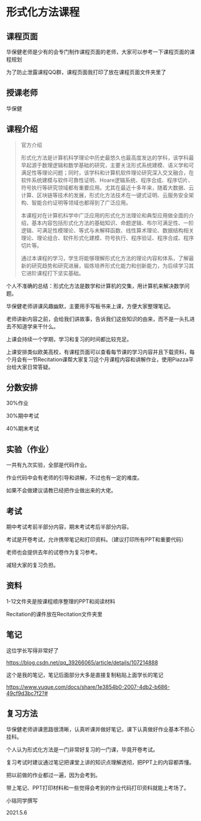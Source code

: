 # 形式化方法课程

## 课程页面

华保健老师是少有的会专门制作课程页面的老师，大家可以参考一下课程页面的课程规划

为了防止泄露课程QQ群，课程页面我打印了放在课程页面文件夹里了



## 授课老师

华保健



## 课程介绍

> 官方介绍
>
> 形式化方法是计算机科学理论中历史最悠久也最高度发达的学科，该学科最早起源于数理逻辑和数学基础的研究，主要关注形式系统建模、语义学和可满足性等理论问题；同时，该学科和计算机软件理论研究深入交叉融合，在软件系统建模与软件可靠性证明、Hoare逻辑系统、程序合成、程序切片、符号执行等研究领域都有重要应用。尤其在最近十多年来，随着大数据、云计算、区块链等技术的发展，形式化方法技术在一键式证明、云服务安全架构、智能合约证明等领域也都得到了广泛应用。
>
> 本课程对在计算机科学中广泛应用的形式化方法理论和典型应用做全面的介绍，基本内容包括形式化方法的基础知识、命题逻辑、布尔可满足性、一阶逻辑、可满足性模理论、等式与未解释函数、线性算术理论、数据结构相关理论、理论组合、软件形式化建模、符号执行、程序验证、程序合成、程序切片等。
>
> 通过本课程的学习，学生将能够理解形式化方法的理论内容和体系，了解最新的研究趋势和研究进展，锻炼培养形式化能力和创新能力，为后续学习其它进阶课程打下坚实基础。

个人不准确的总结：形式化方法是数学和计算机的交集，用计算机来解决数学问题。

华保健老师讲课风趣幽默，主要用手写板书来上课，方便大家整理笔记。

老师讲新内容之前，会给我们讲故事，告诉我们这些知识的由来，而不是一头扎进去不知道学来干什么。

上课会持续一个学期，学习和复习的时间都比较充足。

上课安排类似欧美高校，有课程页面可以查看每节课的学习内容并且下载资料，每个月会有一节Recitation课帮大家复习这个月课程内容和讲解作业，使用Piazza平台给大家日常答疑。



## 分数安排

30%作业

30%期中考试

40%期末考试



## 实验（作业）

一共有九次实验，全部是代码作业。

作业代码中会有老师的引导和讲解，不过也有一定的难度。

如果不会做建议请教已经把作业做出来的大佬。



## 考试

期中考试考前半部分内容，期末考试考后半部分内容。

考试是开卷考试，允许携带笔记和打印资料。（建议打印所有PPT和重要代码）

老师也会提供去年的试卷作为复习参考。

减轻大家的复习负担。



## 资料

1-12文件夹是按课程顺序整理的PPT和阅读材料

Recitation的课件放在Recitation文件夹里



## 笔记

这位学长写得非常好了

https://blog.csdn.net/qq_39266065/article/details/107214888



这个是我的笔记，笔记后面部分大多是直接复制粘贴上面学长的笔记

https://www.yuque.com/docs/share/1e3854b0-2007-4db2-b686-49cf9d3bc7f2?# 



## 复习方法

华保健老师讲课思路很清晰，认真听课并做好笔记，课下认真做好作业基本不担心挂科。

个人认为形式化方法是一门非常好复习的一门课，毕竟开卷考试。

复习考试时建议通过笔记把课堂上讲的知识点理解透彻，把PPT上的内容都弄懂。

把以前做的作业都过一遍，因为会考到。

带上笔记、PPT打印材料和一些觉得会考到的作业代码打印资料就能上考场了。



小铭同学撰写

2021.5.6
